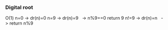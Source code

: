 ### Digital root
O(1)
n=0 -> dr(n)=0
n=9 -> dr(n)=9    -> n%9==0 return 9
n!=9 -> dr(n)=n   -> return n%9